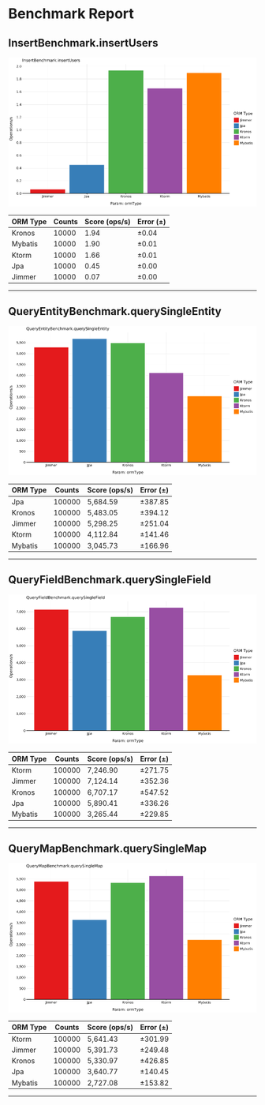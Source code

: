 # Benchmark Report

## InsertBenchmark.insertUsers

![com.kotlinorm.benchmark.InsertBenchmark.insertUsers Performance Chart](https://raw.githubusercontent.com/Kronos-orm/orm-benchmark-project/result/images/com_kotlinorm_benchmark_InsertBenchmark_insertUsers_count10000.png)

| ORM Type | Counts | Score (ops/s) | Error (±) |
----------|--------|---------------|-----------|
 Kronos | 10000 | 1.94 | ±0.04 |
 Mybatis | 10000 | 1.90 | ±0.01 |
 Ktorm | 10000 | 1.66 | ±0.01 |
 Jpa | 10000 | 0.45 | ±0.00 |
 Jimmer | 10000 | 0.07 | ±0.00 |


---
## QueryEntityBenchmark.querySingleEntity

![com.kotlinorm.benchmark.QueryEntityBenchmark.querySingleEntity Performance Chart](https://raw.githubusercontent.com/Kronos-orm/orm-benchmark-project/result/images/com_kotlinorm_benchmark_QueryEntityBenchmark_querySingleEntity_count100000.png)

| ORM Type | Counts | Score (ops/s) | Error (±) |
----------|--------|---------------|-----------|
 Jpa | 100000 | 5,684.59 | ±387.85 |
 Kronos | 100000 | 5,483.05 | ±394.12 |
 Jimmer | 100000 | 5,298.25 | ±251.04 |
 Ktorm | 100000 | 4,112.84 | ±141.46 |
 Mybatis | 100000 | 3,045.73 | ±166.96 |


---
## QueryFieldBenchmark.querySingleField

![com.kotlinorm.benchmark.QueryFieldBenchmark.querySingleField Performance Chart](https://raw.githubusercontent.com/Kronos-orm/orm-benchmark-project/result/images/com_kotlinorm_benchmark_QueryFieldBenchmark_querySingleField_count100000.png)

| ORM Type | Counts | Score (ops/s) | Error (±) |
----------|--------|---------------|-----------|
 Ktorm | 100000 | 7,246.90 | ±271.75 |
 Jimmer | 100000 | 7,124.14 | ±352.36 |
 Kronos | 100000 | 6,707.17 | ±547.52 |
 Jpa | 100000 | 5,890.41 | ±336.26 |
 Mybatis | 100000 | 3,265.44 | ±229.85 |


---
## QueryMapBenchmark.querySingleMap

![com.kotlinorm.benchmark.QueryMapBenchmark.querySingleMap Performance Chart](https://raw.githubusercontent.com/Kronos-orm/orm-benchmark-project/result/images/com_kotlinorm_benchmark_QueryMapBenchmark_querySingleMap_count100000.png)

| ORM Type | Counts | Score (ops/s) | Error (±) |
----------|--------|---------------|-----------|
 Ktorm | 100000 | 5,641.43 | ±301.99 |
 Jimmer | 100000 | 5,391.73 | ±249.48 |
 Kronos | 100000 | 5,330.97 | ±426.85 |
 Jpa | 100000 | 3,640.77 | ±140.45 |
 Mybatis | 100000 | 2,727.08 | ±153.82 |


---
